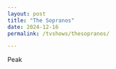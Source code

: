 ```yaml
---
layout: post
title: "The Sopranos"
date: 2024-12-16
permalink: /tvshows/thesopranos/

---
```

Peak


